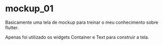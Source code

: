 # mockup_01

Basicamente uma tela de mockup para treinar o meu conhecimento sobre flutter.

Apenas foi utilizado os widgets Container e Text para construir a tela.

